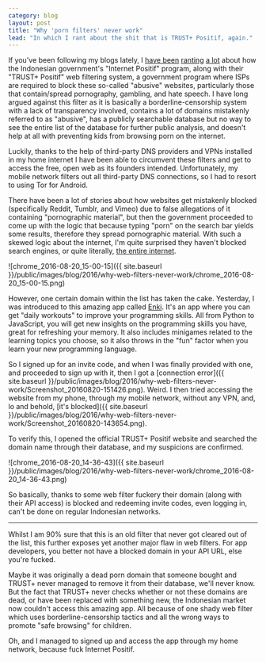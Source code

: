 ```yaml
---
category: blog
layout: post
title: "Why 'porn filters' never work"
lead: "In which I rant about the shit that is TRUST+ Positif, again."
---
```


If you've been following my blogs lately, I [have been](https://resir014.github.io/2014/05/12/a-desperate-plea-for-internet-freedom/) [ranting](https://resir014.github.io/2016/02/17/tumblr-and-the-internet-positif-hammer/) [a lot](https://medium.com/southeast-asian-social-critique/indonesias-internet-censorship-two-years-on-41831c6c16b4) about how the Indonesian government's "Internet Positif" program, along with their "TRUST+ Positif" web filtering system, a government program where ISPs are required to block these so-called "abusive" websites, particularly those that contain/spread pornography, gambling, and hate speech. I have long argued against this filter as it is basically a borderline-censorship system with a lack of transparency involved, contains a lot of domains mistakenly referred to as "abusive", has a publicly searchable database but no way to see the entire list of the database for further public analysis, and doesn't help at all with preventing kids from browsing porn on the internet.

Luckily, thanks to the help of third-party DNS providers and VPNs installed in my home internet I have been able to circumvent these filters and get to access the free, open web as its founders intended. Unfortunately, my mobile network filters out all third-party DNS connections, so I had to resort to using Tor for Android.

There have been a lot of stories about how websites get mistakenly blocked (specifically Reddit, Tumblr, and Vimeo) due to false allegations of it containing "pornographic material", but then the government proceeded to come up with the logic that because typing "porn" on the search bar yields some results, therefore they spread pornographic material. With such a skewed logic about the internet, I'm quite surprised they haven't blocked search engines, or quite literally, [the entire internet](https://www.youtube.com/watch?v=NiFD6EFVsTg).

![chrome_2016-08-20_15-00-15]({{ site.baseurl }}/public/images/blog/2016/why-web-filters-never-work/chrome_2016-08-20_15-00-15.png)

However, one certain domain within the list has taken the cake. Yesterday, I was introduced to this amazing app called [Enki](https://enki.com/). It's an app where you can get "daily workouts" to improve your programming skills. All from Python to JavaScript, you will get new insights on the programming skills you have, great for refreshing your memory. It also includes minigames related to the learning topics you choose, so it also throws in the "fun" factor when you learn your new programming language.

So I signed up for an invite code, and when I was finally provided with one, and proceeded to sign up with it, then I got a [connection error]({{ site.baseurl }}/public/images/blog/2016/why-web-filters-never-work/Screenshot_20160820-151426.png). Weird. I then tried accessing the website from my phone, through my mobile network, without any VPN, and, lo and behold, [it's blocked]({{ site.baseurl }}/public/images/blog/2016/why-web-filters-never-work/Screenshot_20160820-143654.png).

To verify this, I opened the official TRUST+ Positif website and searched the domain name through their database, and my suspicions are confirmed.

![chrome_2016-08-20_14-36-43]({{ site.baseurl }}/public/images/blog/2016/why-web-filters-never-work/chrome_2016-08-20_14-36-43.png)

So basically, thanks to some web filter fuckery their domain (along with their API access) is blocked and redeeming invite codes, even logging in, can't be done on regular Indonesian networks.

---

Whilst I am 90% sure that this is an old filter that never got cleared out of the list, this further exposes yet another major flaw in web filters. For app developers, you better not have a blocked domain in your API URL, else you're fucked.

Maybe it was originally a dead porn domain that someone bought and TRUST+ never managed to remove it from their database, we'll never know. But the fact that TRUST+ never checks whether or not these domains are dead, or have been replaced with something new, the Indonesian market now couldn't access this amazing app. All because of one shady web filter which uses borderline-censorship tactics and all the wrong ways to promote "safe browsing" for children.

Oh, and I managed to signed up and access the app through my home network, because fuck Internet Positif.
